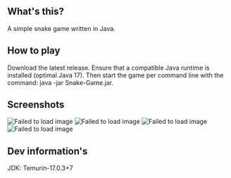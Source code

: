 ## What's this?

A simple snake game written in Java.

## How to play

Download the latest release. Ensure that a compatible Java runtime is installed (optimal Java 17). Then start the game
per command line with the command: java -jar Snake-Game.jar.

## Screenshots

![Failed to load image](https://i.ibb.co/dmGC49N/mainMenu.png)
![Failed to load image](https://i.ibb.co/myT8L6w/game.png)
![Failed to load image](https://i.ibb.co/8gHbr3q/pause.png)
![Failed to load image](https://i.ibb.co/4T0ZMbj/gameOver.png)

## Dev information's

JDK: Temurin-17.0.3+7
